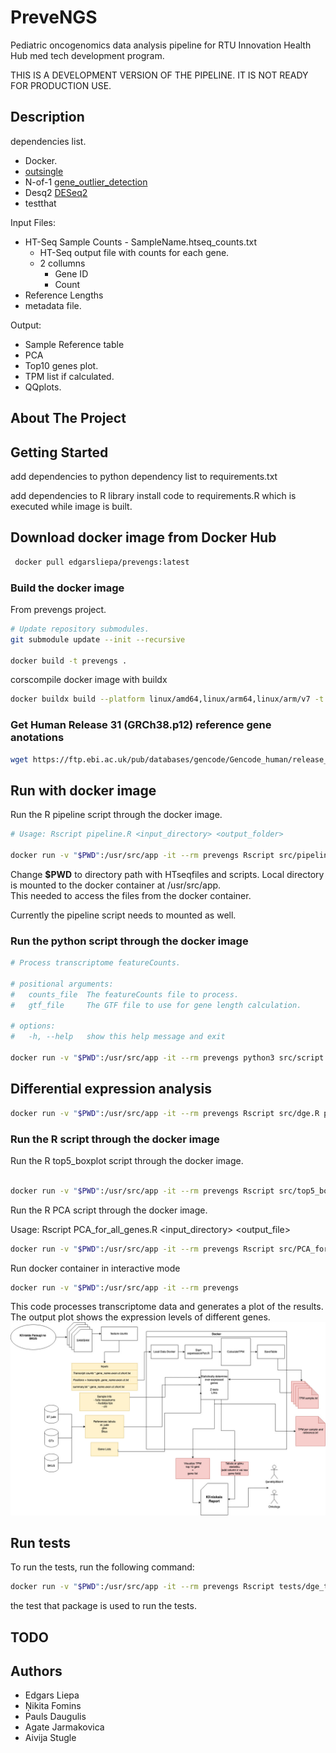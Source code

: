 # PreveNGS

Pediatric oncogenomics data analysis pipeline for RTU Innovation Health Hub med tech development program.

THIS IS A DEVELOPMENT VERSION OF THE PIPELINE. IT IS NOT READY FOR PRODUCTION USE.

## Description

dependencies list.

- Docker.
- [outsingle](https://github.com/esalkovic/outsingle)
- N-of-1 [gene_outlier_detection](https://github.com/jvivian/gene-outlier-detection)
- Desq2 [DESeq2](https://bioconductor.org/packages/release/bioc/html/DESeq2.html)
- testthat

Input Files:

- HT-Seq Sample Counts - SampleName.htseq_counts.txt
    - HT-Seq output file with counts for each gene.
    - 2 collumns
        - Gene ID
        - Count
- Reference Lengths
- metadata file.

Output:

- Sample Reference table
- PCA
- Top10 genes plot.
- TPM list if calculated.
- QQplots.

## About The Project

## Getting Started

add dependencies to python dependency list to requirements.txt

add dependencies to R library install code to requirements.R which is executed while image is built.

## Download docker image from Docker Hub


```sh
 docker pull edgarsliepa/prevengs:latest
```

### Build the docker image

From prevengs project.

```sh
# Update repository submodules.
git submodule update --init --recursive

docker build -t prevengs .
```

corscompile docker image with buildx

```sh 
docker buildx build --platform linux/amd64,linux/arm64,linux/arm/v7 -t <username>/<image>:latest --push .
```

### Get Human Release 31 (GRCh38.p12) reference gene anotations

``` bash
wget https://ftp.ebi.ac.uk/pub/databases/gencode/Gencode_human/release_31/gencode.v31.basic.annotation.gtf.gz 
```

## Run with docker image

Run the R pipeline script through the docker image.

```sh
# Usage: Rscript pipeline.R <input_directory> <output_folder>

docker run -v "$PWD":/usr/src/app -it --rm prevengs Rscript src/pipeline.R data/BKUS_SAMPLES data/gencode.v31.chr_patch_hapl_scaff.annotation.gtf ./rez data/metadata_BKUS.tsv
```

Change **$PWD** to directory path with HTseqfiles and scripts. Local directory is mounted to the docker container at /usr/src/app.  
This needed to access the files from the docker container.

Currently the pipeline script needs to mounted as well.

### Run the python script through the docker image  

```bash
# Process transcriptome featureCounts.

# positional arguments:
#   counts_file  The featureCounts file to process.
#   gtf_file     The GTF file to use for gene length calculation.

# options:
#   -h, --help   show this help message and exit

docker run -v "$PWD":/usr/src/app -it --rm prevengs python3 src/script.py 'data/RNS_FLT3_156.F.fastq.genome.htseq_counts.txt' 'data/gencode.v31.chr_patch_hapl_scaff.annotation.gtf'
```

## Differential expression analysis

```sh
docker run -v "$PWD":/usr/src/app -it --rm prevengs Rscript src/dge.R path/to/counts/file.tsv path/to/metadata/file.tsv
```


### Run the R script through the docker image

Run the R top5_boxplot script through the docker image.

```sh

docker run -v "$PWD":/usr/src/app -it --rm prevengs Rscript src/top5_boxplot.R data/ ./
```

Run the R PCA script through the docker image.

Usage: Rscript PCA_for_all_genes.R <input_directory> <output_file>

```sh
docker run -v "$PWD":/usr/src/app -it --rm prevengs Rscript src/PCA_for_all_genes.R data/ ./
```


Run docker container in interactive mode

```sh
docker run -v "$PWD":/usr/src/app -it --rm prevengs
```

This code processes transcriptome data and generates a plot of the results.
The output plot shows the expression levels of different genes.
![Transkriptoma_datu_plusma.jpg](doc/Transkriptoma_datu_plusma.jpg)

## Run tests

To run the tests, run the following command:

```sh
docker run -v "$PWD":/usr/src/app -it --rm prevengs Rscript tests/dge_test.R
```

the test that package is used to run the tests.


## TODO

## Authors

- Edgars Liepa
- Ņikita Fomins
- Pauls Daugulis
- Agate Jarmakovica
- Aivija Stugle
